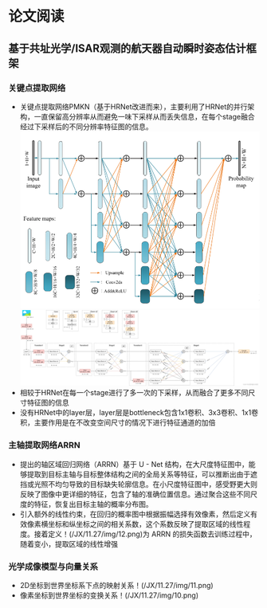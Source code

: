 ﻿# 论文阅读

## 基于共址光学/ISAR观测的航天器自动瞬时姿态估计框架

### 关键点提取网络

 - 关键点提取网络PMKN（基于HRNet改进而来），主要利用了HRNet的并行架构，一直保留高分辨率从而避免一味下采样从而丢失信息，在每个stage融合经过下采样后的不同分辨率特征图的信息。![输入图片说明](/JX/11.27/img/PMKN.png)![输入图片说明](/JX/11.27/img/HRNet.png)
 - 相较于HRNet在每一个stage进行了多一次的下采样，从而融合了更多不同尺寸特征图的信息
 - 没有HRNet中的layer层，layer层是bottleneck包含1x1卷积、3x3卷积、1x1卷积，主要作用是在不改变空间尺寸的情况下进行特征通道的加倍
 ### 主轴提取网络ARRN
  
 -   提出的轴区域回归网络（ARRN）基于 U - Net 结构，在大尺度特征图中，能够提取到目标主轴与目标整体结构之间的全局关系等特征，可以推断出由于遮挡或光照不均匀导致的目标缺失轮廓信息。在小尺度特征图中，感受野更大则反映了图像中更详细的特征，包含了轴的准确位置信息。通过聚合这些不同尺度的特征，恢复出目标主轴的概率分布图。
 -   引入额外的线性约束，在回归的概率图中根据振幅选择有效像素，然后定义有效像素横坐标和纵坐标之间的相关系数，这个系数反映了提取区域的线性程度。接着定义！(/JX/11.27/img/12.png)为 ARRN 的损失函数去训练过程中，随着变小，提取区域的线性增强
 ### **光学成像模型与向量关系**
 
 - 2D坐标到世界坐标系下点的映射关系！(/JX/11.27/img/11.png)
 - 像素坐标到世界坐标的变换关系！(/JX/11.27/img/10.png)

